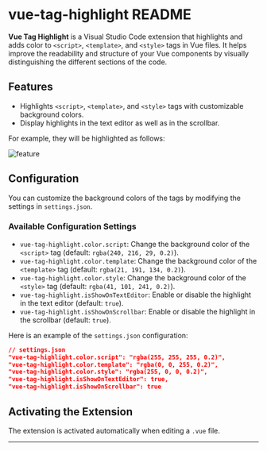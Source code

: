 # vue-tag-highlight README

**Vue Tag Highlight** is a Visual Studio Code extension that highlights and adds color to `<script>`, `<template>`, and `<style>` tags in Vue files. It helps improve the readability and structure of your Vue components by visually distinguishing the different sections of the code.

## Features

- Highlights `<script>`, `<template>`, and `<style>` tags with customizable background colors.
- Display highlights in the text editor as well as in the scrollbar.

For example, they will be highlighted as follows:

![feature](https://github.com/user-attachments/assets/813f5670-1012-4d5c-9d02-9205fac6045d)

## Configuration

You can customize the background colors of the tags by modifying the settings in `settings.json`.

### Available Configuration Settings

- `vue-tag-highlight.color.script`: Change the background color of the `<script>` tag (default: `rgba(240, 216, 29, 0.2)`).
- `vue-tag-highlight.color.template`: Change the background color of the `<template>` tag (default: `rgba(21, 191, 134, 0.2)`).
- `vue-tag-highlight.color.style`: Change the background color of the `<style>` tag (default: `rgba(41, 101, 241, 0.2)`).
- `vue-tag-highlight.isShowOnTextEditor`: Enable or disable the highlight in the text editor (default: `true`).
- `vue-tag-highlight.isShowOnScrollbar`: Enable or disable the highlight in the scrollbar (default: `true`).

Here is an example of the `settings.json` configuration:

```json
// settings.json
"vue-tag-highlight.color.script": "rgba(255, 255, 255, 0.2)",
"vue-tag-highlight.color.template": "rgba(0, 0, 255, 0.2)",
"vue-tag-highlight.color.style": "rgba(255, 0, 0, 0.2)",
"vue-tag-highlight.isShowOnTextEditor": true,
"vue-tag-highlight.isShowOnScrollbar": true
```

## Activating the Extension

The extension is activated automatically when editing a `.vue` file.

---